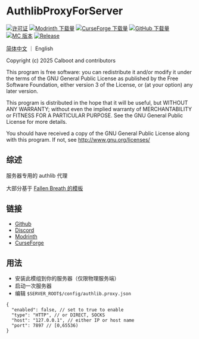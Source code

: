 # AuthlibProxyForServer

[![许可证](https://img.shields.io/static/v1?label=License&message=gpl-v3.0&color=red)](http://www.gnu.org/licenses/gpl-3.0.txt)
[![Modrinth 下载量](https://img.shields.io/modrinth/dt/authlibproxyforserver?label=Modrinth%20Downloads)](https://modrinth.com/mod/authlibproxyforserver)
[![CurseForge 下载量](https://cf.way2muchnoise.eu/full_authlibproxyforserver_CurseForge%20Downloads.svg)](https://www.curseforge.com/minecraft/mc-mods/authlibproxyforserver)
[![GitHub 下载量](https://img.shields.io/github/downloads/AyakaCraft/AuthlibProxyForServer/total?label=Github%20Downloads&logo=github)](https://github.com/AyakaCraft/AuthlibProxyForServer/releases)
[![MC 版本](https://cf.way2muchnoise.eu/versions/MC%20Version_authlibproxyforserver_all.svg)](https://www.curseforge.com/minecraft/mc-mods/authlibproxyforserver)
[![Release](https://img.shields.io/github/v/release/AyakaCraft/AuthlibProxyForServer?label=Release&include_prereleases)](https://github.com/AyakaCraft/AuthlibProxyForServer/releases)

[简体中文](README_zh.md) ｜ English

Copyright (c) 2025  Calboot and contributors

This program is free software: you can redistribute it and/or modify
it under the terms of the GNU General Public License as published by
the Free Software Foundation, either version 3 of the License, or
(at your option) any later version.

This program is distributed in the hope that it will be useful,
but WITHOUT ANY WARRANTY; without even the implied warranty of
MERCHANTABILITY or FITNESS FOR A PARTICULAR PURPOSE. See the
GNU General Public License for more details.

You should have received a copy of the GNU General Public License
along with this program. If not, see <http://www.gnu.org/licenses/>

## 综述

服务器专用的 authlib 代理

大部分基于 [Fallen Breath 的模板](https://github.com/Fallen-Breath/fabric-mod-template)

## 链接

- [Github](https://github.com/AyakaCraft/AuthlibProxyForServer)
- [Discord](https://discord.gg/r2WyWrx5vw)
- [Modrinth](https://modrinth.com/mod/authlibproxyforserver)
- [CurseForge](https://www.curseforge.com/minecraft/mc-mods/authlibproxyforserver)

## 用法

- 安装此模组到你的服务器（仅限物理服务端）
- 启动一次服务器
- 编辑 `$SERVER_ROOT$/config/authlib.proxy.json`
```json5
{
  "enabled": false, // set to true to enable
  "type": "HTTP", // or DIRECT, SOCKS
  "host": "127.0.0.1", // either IP or host name
  "port": 7897 // [0,65536)
}
```
